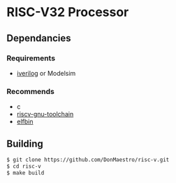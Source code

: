 
# RISC-V32 Processor

## Dependancies
### Requirements

- [iverilog][1] or Modelsim

### Recommends

- c
- [riscv-gnu-toolchain][2]
- [elfbin][3]

## Building

```bash
$ git clone https://github.com/DonMaestro/risc-v.git
$ cd risc-v
$ make build
```
[1]: http://iverilog.icarus.com/
[2]: https://github.com/riscv-collab/riscv-gnu-toolchain
[3]: https://github.com/DonMaestro/elfbin.git

